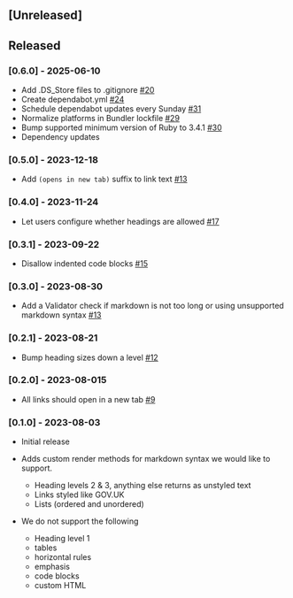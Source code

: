 ## [Unreleased]

## Released

### [0.6.0] - 2025-06-10

- Add .DS_Store files to .gitignore [#20](https://github.com/alphagov/govuk-forms-markdown/pull/20)
- Create dependabot.yml [#24](https://github.com/alphagov/govuk-forms-markdown/pull/24)
- Schedule dependabot updates every Sunday [#31](https://github.com/alphagov/govuk-forms-markdown/pull/31)
- Normalize platforms in Bundler lockfile [#29](https://github.com/alphagov/govuk-forms-markdown/pull/29)
- Bump supported minimum version of Ruby to 3.4.1 [#30](https://github.com/alphagov/govuk-forms-markdown/pull/30)
- Dependency updates

### [0.5.0] - 2023-12-18

- Add `(opens in new tab)` suffix to link text [#13](https://github.com/alphagov/govuk-forms-markdown/pull/18)

### [0.4.0] - 2023-11-24

- Let users configure whether headings are allowed [#17](https://github.com/alphagov/govuk-forms-markdown/pull/17)

### [0.3.1] - 2023-09-22

- Disallow indented code blocks [#15](https://github.com/alphagov/govuk-forms-markdown/pull/15)

### [0.3.0] - 2023-08-30

- Add a Validator check if markdown is not too long or using unsupported markdown syntax [#13](https://github.com/alphagov/govuk-forms-markdown/pull/13)

### [0.2.1] - 2023-08-21

- Bump heading sizes down a level [#12](https://github.com/alphagov/govuk-forms-markdown/pull/12/)

### [0.2.0] - 2023-08-015

- All links should open in a new tab [#9](https://github.com/alphagov/govuk-forms-markdown/issues/9)

### [0.1.0] - 2023-08-03

- Initial release
- Adds custom render methods for markdown syntax we would like to support.

  - Heading levels 2 & 3, anything else returns as unstyled text
  - Links styled like GOV.UK
  - Lists (ordered and unordered)

- We do not support the following

  - Heading level 1
  - tables
  - horizontal rules
  - emphasis
  - code blocks
  - custom HTML

